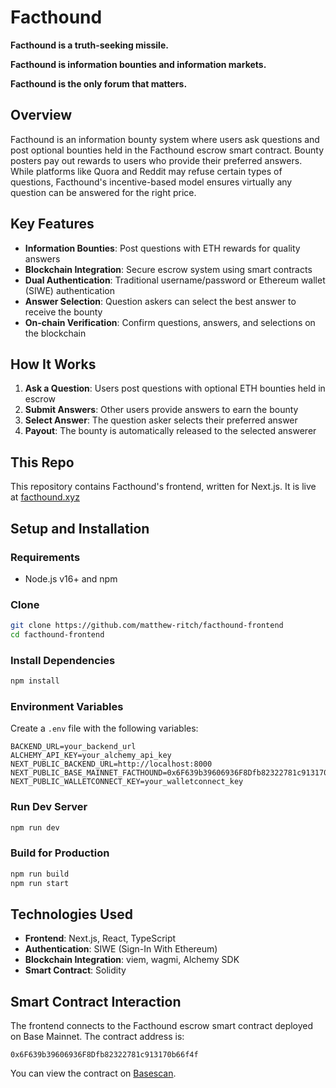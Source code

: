 # Facthound

**Facthound is a truth-seeking missile.** 

**Facthound is information bounties and information markets.**

**Facthound is the only forum that matters.**

## Overview

Facthound is an information bounty system where users ask questions and post optional bounties held in the Facthound escrow smart contract. Bounty posters pay out rewards to users who provide their preferred answers. While platforms like Quora and Reddit may refuse certain types of questions, Facthound's incentive-based model ensures virtually any question can be answered for the right price.

## Key Features

- **Information Bounties**: Post questions with ETH rewards for quality answers
- **Blockchain Integration**: Secure escrow system using smart contracts
- **Dual Authentication**: Traditional username/password or Ethereum wallet (SIWE) authentication
- **Answer Selection**: Question askers can select the best answer to receive the bounty
- **On-chain Verification**: Confirm questions, answers, and selections on the blockchain

## How It Works

1. **Ask a Question**: Users post questions with optional ETH bounties held in escrow
2. **Submit Answers**: Other users provide answers to earn the bounty
3. **Select Answer**: The question asker selects their preferred answer
4. **Payout**: The bounty is automatically released to the selected answerer

## This Repo

This repository contains Facthound's frontend, written for Next.js.
It is live at [facthound.xyz](https://facthound.xyz)


## Setup and Installation

### Requirements

- Node.js v16+ and npm

### Clone

```bash
git clone https://github.com/matthew-ritch/facthound-frontend
cd facthound-frontend
```

### Install Dependencies

```bash
npm install
```

### Environment Variables

Create a `.env` file with the following variables:
```
BACKEND_URL=your_backend_url
ALCHEMY_API_KEY=your_alchemy_api_key
NEXT_PUBLIC_BACKEND_URL=http://localhost:8000
NEXT_PUBLIC_BASE_MAINNET_FACTHOUND=0x6F639b39606936F8Dfb82322781c913170b66f4f
NEXT_PUBLIC_WALLETCONNECT_KEY=your_walletconnect_key
```

### Run Dev Server

```bash
npm run dev
```

### Build for Production

```bash
npm run build
npm run start
```

## Technologies Used

- **Frontend**: Next.js, React, TypeScript
- **Authentication**: SIWE (Sign-In With Ethereum)
- **Blockchain Integration**: viem, wagmi, Alchemy SDK
- **Smart Contract**: Solidity

## Smart Contract Interaction

The frontend connects to the Facthound escrow smart contract deployed on Base Mainnet. The contract address is:

```
0x6F639b39606936F8Dfb82322781c913170b66f4f
```

You can view the contract on [Basescan](https://basescan.org/address/0x6F639b39606936F8Dfb82322781c913170b66f4f).
